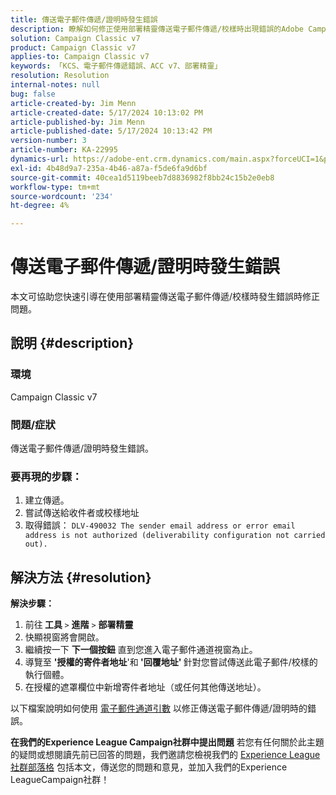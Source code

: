 ```yaml
---
title: 傳送電子郵件傳遞/證明時發生錯誤
description: 瞭解如何修正使用部署精靈傳送電子郵件傳遞/校樣時出現錯誤的Adobe Campaign Classic問題。
solution: Campaign Classic v7
product: Campaign Classic v7
applies-to: Campaign Classic v7
keywords: 「KCS、電子郵件傳遞錯誤、ACC v7、部署精靈」
resolution: Resolution
internal-notes: null
bug: false
article-created-by: Jim Menn
article-created-date: 5/17/2024 10:13:02 PM
article-published-by: Jim Menn
article-published-date: 5/17/2024 10:13:42 PM
version-number: 3
article-number: KA-22995
dynamics-url: https://adobe-ent.crm.dynamics.com/main.aspx?forceUCI=1&pagetype=entityrecord&etn=knowledgearticle&id=b437469d-9a14-ef11-9f8a-6045bd006268
exl-id: 4b48d9a7-235a-4b46-a87a-f5de6fa9d6bf
source-git-commit: 40cea1d5119beeb7d8836982f8bb24c15b2e0eb8
workflow-type: tm+mt
source-wordcount: '234'
ht-degree: 4%

---
```


# 傳送電子郵件傳遞/證明時發生錯誤


本文可協助您快速引導在使用部署精靈傳送電子郵件傳遞/校樣時發生錯誤時修正問題。

## 說明 {#description}


### <b>環境</b>

Campaign Classic v7



### <b>問題/症狀</b>

傳送電子郵件傳遞/證明時發生錯誤。

### <b>要再現的步驟：</b>

1. 建立傳遞。
2. 嘗試傳送給收件者或校樣地址
3. 取得錯誤： `DLV-490032 The sender email address or error email address is not authorized (deliverability configuration not carried out).`



## 解決方法 {#resolution}

<b>解決步驟：</b>
1. 前往<b> 工具 </b>`>`  <b>進階</b> `>`  <b>部署精靈</b>
2. 快顯視窗將會開啟。
3. 繼續按一下 <b>下一個按鈕</b> 直到您進入電子郵件通道視窗為止。
4. 導覽至 <b>&#39;授權的寄件者地址</b>&#39;和<b> &#39;回覆地址&#39; </b>針對您嘗試傳送此電子郵件/校樣的執行個體。
5. 在授權的遮罩欄位中新增寄件者地址（或任何其他傳送地址）。




以下檔案說明如何使用 [電子郵件通道引數](https://experienceleague.adobe.com/docs/campaign-classic/using/installing-campaign-classic/initial-configuration/deploying-an-instance.html#email-channel-parameters) 以修正傳送電子郵件傳遞/證明時的錯誤。


<b>在我們的Experience League Campaign社群中提出問題</b>
若您有任何關於此主題的疑問或想閱讀先前已回答的問題，我們邀請您檢視我們的 [Experience League社群部落格](https://experienceleaguecommunities.adobe.com/t5/adobe-campaign-classic-blogs/introducing-top-kcs-articles-curated-for-your-troubleshooting/bc-p/672426#M132 "關注連結") 包括本文，傳送您的問題和意見，並加入我們的Experience LeagueCampaign社群！
